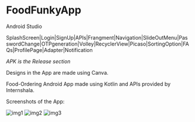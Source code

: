 # FoodFunkyApp
Android Studio

SplashScreen|Login|SignUp|APIs|Frangment|Navigation|SlideOutMenu|PasswordChange|OTPgeneration|Volley|RecyclerView|Picaso|SortingOption|FAQs|ProfilePage|Adapter|Notification

*APK is the Release section*

Designs in the App are made using Canva.

Food-Ordering Android App made using Kotlin and APIs provided by Internshala.

Screenshots of the App:

![img1](https://user-images.githubusercontent.com/76391639/123263314-74c50d80-d516-11eb-817b-ff821b6b608c.jpg)
![img2](https://user-images.githubusercontent.com/76391639/123263783-f87efa00-d516-11eb-9477-550d09e1e749.jpg)
![img3](https://user-images.githubusercontent.com/76391639/123263798-fd43ae00-d516-11eb-900c-0c933772b7af.jpg)
